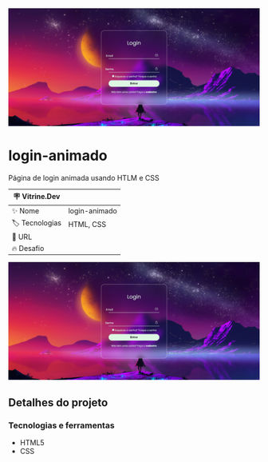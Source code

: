 <div align="center" >
  <img src="https://github.com/AAlan12/login-animado/blob/main/img/thumb.PNG?raw=true"/>
</div>

# login-animado

Página de login animada usando HTLM e CSS

| :placard: Vitrine.Dev |     |
| -------------  | --- |
| :sparkles: Nome        | login-animado
| :label: Tecnologias | HTML, CSS
| :rocket: URL         | 
| :fire: Desafio     | 

<!-- Inserir imagem com a #vitrinedev ao final do link -->
![](https://github.com/AAlan12/login-animado/blob/main/img/thumb.PNG?raw=true#vitrinedev)


## Detalhes do projeto

### Tecnologias e ferramentas

- HTML5
- CSS

